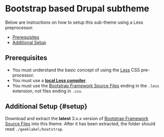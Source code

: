 
# Bootstrap based Drupal subtheme

Below are instructions on how to setup this sub-theme using a Less
preprocessor.

- [Prerequisites](#prerequisites)
- [Additional Setup](#setup)

## Prerequisites
- You must understand the basic concept of using the [Less] CSS pre-processor.
- You must use a **[local Less compiler](https://www.google.com/search?q=less+compiler)**.
- You must use the [Bootstrap Framework Source Files] ending in the `.less`
  extension, not files ending in `.css`.

## Additional Setup {#setup}
Download and extract the **latest** 3.x.x version of
[Bootstrap Framework Source Files] into this theme. After it has been
extracted, the folder should read `./geeklabel/bootstrap`.

[Bootstrap Framework]: http://getbootstrap.com
[Bootstrap Framework Source Files]: https://github.com/twbs/bootstrap/releases
[Less]: http://lesscss.org
